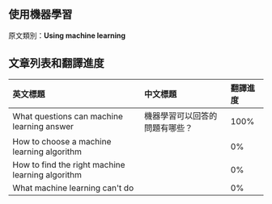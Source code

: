 ## 使用機器學習

原文類別：**Using machine learning**

## 文章列表和翻譯進度

| 英文標題 | 中文標題 | 翻譯進度 |
| :--- | :--- | :--- |
| What questions can machine learning answer | 機器學習可以回答的問題有哪些？ | 100% |
| How to choose a machine learning algorithm |  | 0% |
| How to find the right machine learning algorithm |  | 0% |
| What machine learning can't do |  | 0% |



